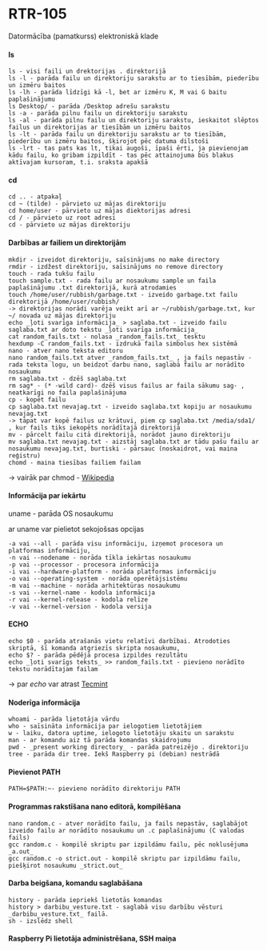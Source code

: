 # RTR-105
Datormācība (pamatkurss) elektroniskā klade

#### ls
```
ls - visi faili un drektorijas . direktorijā  
ls -l - parāda failu un direktoriju sarakstu ar to tiesībām, piederību un izmēru baitos
ls -lh - parāda līdzīgi kā -l, bet ar izmēru K, M vai G baitu paplašinājumu
ls Desktop/ - parāda /Desktop adrešu sarakstu
ls -a - parāda pilnu failu un direktoriju sarakstu
ls -al - parāda pilnu failu un direktoriju sarakstu, ieskaitot slēptos failus un direktorijas ar tiesībām un izmēru baitos
ls -lt - parāda failu un direktoriju sarakstu ar to tiesībām, piederību un izmēru baitos, šķirojot pēc datuma dilstoši
ls -lrt - tas pats kas lt, tikai augoši, īpaši ērti, ja pievienojam kādu failu, ko gribam izpildīt - tas pēc attainojuma būs blakus aktīvajam kursoram, t.i. sraksta apakšā
```
#### cd
```
cd .. - atpakaļ
cd ~ (tilde) - pārvieto uz mājas direktoriju
cd home/user - pārvieto uz mājas diektorijas adresi
cd / - pārvieto uz root adresi
cd - pārvieto uz mājas direktoriju
```

#### Darbības ar failiem un direktorijām
```
mkdir - izveidot direktoriju, saīsinājums no make directory
rmdir - izdžest direktoriju, saīsinājums no remove directory
touch - rada tukšu failu
touch sample.txt - rada failu ar nosaukumu sample un faila paplašinājumu .txt direktorijā, kurā atrodamies
touch /home/user/rubbish/garbage.txt - izveido garbage.txt failu direktorijā /home/user/rubbish/
-> direktorijas norādi varēja veikt arī ar ~/rubbish/garbage.txt, kur ~/ novada uz mājas direktoriju
echo _ļoti svarīga informācija_ > saglaba.txt - izveido failu saglaba.txt ar doto tekstu _ļoti svarīga informācija_
cat random_fails.txt - nolasa _random_fails.txt_ tesktu
hexdump -C random_fails.txt - izdrukā faila simbolus hex sistēmā
nano - atver nano teksta editoru
nano random_fails.txt atver _random_fails.txt_ , ja fails nepastāv - rada teksta logu, un beidzot darbu nano, saglabā failu ar norādīto nosaukumu
rm saglaba.txt - dzēš saglaba.txt
rm sag* - (* -wild card)- dzēš visus failus ar faila sākumu sag- , neatkarīgi no faila paplašinājuma
cp - kopēt failu
cp saglaba.txt nevajag.txt - izveido saglaba.txt kopiju ar nosaukumu nevajag.txt
-> tāpat var kopē failus uz krātuvi, piem cp saglaba.txt /media/sda1/ , kur fails tiks iekopēts norādītajā direktorijā
mv - pārcelt failu citā direktorijā, norādot jauno direktoriju
mv saglaba.txt nevajag.txt - aizstāj saglaba.txt ar tādu pašu failu ar nosaukumu nevajag.txt, burtiski - pārsauc (noskaidrot, vai maina reģistru)
chomd - maina tiesības failiem failam
```
-> vairāk par chmod - [Wikipedia](https://en.wikipedia.org/wiki/Chmod)


#### Informācija par iekārtu
uname - parāda OS nosaukumu

ar uname var pielietot sekojošsas opcijas
```
-a vai --all - parāda visu informāciju, izņemot procesora un platformas informāciju,
-n vai --nodename - norāda tīkla iekārtas nosaukumu
-p vai --processor - procesora informācija
-i vai --hardware-platform - norāda platformas informāciju
-o vai --operating-system - norāda operētājsistēmu
-m vai --machine - norāda arhitektūras nosaukumu
-s vai --kernel-name - kodola informācija 
-r vai --kernel-release - kodola relīze
-v vai --kernel-version - kodola versija
```

#### ECHO
```
echo $0 - parāda atrašanās vietu relatīvi darbībai. Atrodoties skriptā, šī komanda atgriezīs skripta nosaukumu, 
echo $? - parāda pēdējā procesa izpildes rezultātu 
echo _ļoti svarīgs teksts_ >> random_fails.txt - pievieno norādīto tekstu norādītajam failam
```
-> par _echo_ var atrast [Tecmint](https://www.tecmint.com/echo-command-in-linux/)

#### Noderīga informācija
```
whoami - parāda lietotāja vārdu
who - saīsināta informācija par ielogotiem lietotājiem
w - laiku, datora uptime, ielogoto lietotāju skaitu un sarakstu
man - ar komandu aiz tā parāda komandas skaidrojumu
pwd - _present working directory_ - parāda patreizējo . direktoriju
tree - parāda dir tree. Iekš Raspberry pi (debian) nestrādā
```

#### Pievienot PATH
`PATH=$PATH:~- pievieno norādīto direktoriju PATH`

#### Programmas rakstīšana nano editorā, kompilēšana
```
nano random.c - atver norādīto failu, ja fails nepastāv, saglabājot izveido failu ar norādīto nosaukumu un .c paplašinājumu (C valodas fails)
gcc random.c - kompilē skriptu par izpildāmu failu, pēc noklusējuma _a.out_
gcc random.c -o strict.out - kompilē skriptu par izpildāmu failu, piešķirot nosaukumu _strict.out_
```

#### Darba beigšana, komandu saglabāšana
```
history - parāda iepriekš lietotās komandas
history > darbibu_vesture.txt - saglabā visu darbību vēsturi _darbibu_vesture.txt_ failā.
sh - izslēdz shell
```

#### Raspberry Pi lietotāja administrēšana, SSH maiņa

